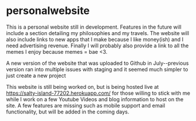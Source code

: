 # personalwebsite

This is a personal website still in development. Features in the future will include a section detailing my philosophies and my travels. The website will also include links to new apps that I make because I like money(ish) and I need advertising revenue. Finally I will probably also provide a link to all the memes I enjoy because memes = bae <3. 

A new version of the website that was uploaded to Github in July--previous version ran into multiple issues with staging and it seemed much simpler to just create a new project

This website is still being worked on, but is being hosted live at https://salty-island-77202.herokuapp.com/ for those willing to stick with me while I work on a few Youtube Videos and blog information to host on the site. A few features are missing such as mobile support and email functionality, but will be added in the coming days.